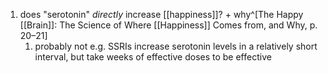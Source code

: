 1. does "serotonin" _directly_ increase [[happiness]]? + why^[The Happy [[Brain]]: The Science of Where [[Happiness]] Comes from, and Why, p. 20–21]
	1. probably not e.g. SSRIs increase serotonin levels in a relatively short interval, but take weeks of effective doses to be effective